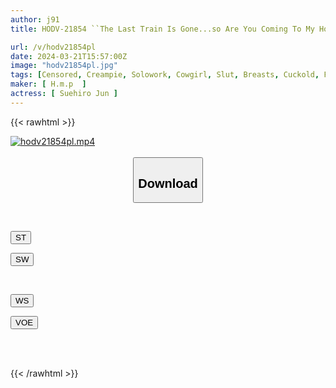 ```yaml
---
author: j91
title: HODV-21854 ``The Last Train Is Gone...so Are You Coming To My House?'' I Missed The Last Train, And My Husband Stayed At The House Of His Female Boss While He Was On A Business Trip, And We Had An Affair.I Was Seduced And Turned On, And I Got Excited And Continued To Have Sex With Jun Suehiro Until Morning.

url: /v/hodv21854pl
date: 2024-03-21T15:57:00Z
image: "hodv21854pl.jpg"
tags: [Censored, Creampie, Solowork, Cowgirl, Slut, Breasts, Cuckold, Female Boss	]
maker: [ H.m.p  ]
actress: [ Suehiro Jun ]
---
```



{{< rawhtml >}}

<div class="video" data-videoid="3kDPAAO4X1hd7RA">
    <a href="javascript:;">
        <img src="/v/hodv21854pl/hodv21854pl.jpg" width="WIDTH" height="HEIGHT" alt="hodv21854pl.mp4" loading="lazy">
    </a>
</div>

<script type="text/javascript" src="https://j91.asia/asset/on-demand-st.js"></script>

<br>
  <link rel="stylesheet" href="https://j91.asia/asset/bs5.css">
  
  <center>
  <button class="btn btn-primary" type="button" data-bs-toggle="collapse" data-bs-target=".multi-collapse" aria-expanded="false" aria-controls="multiCollapseExample1 multiCollapseExample2"><h2>Download</h2></button></center>
</p>
<div class="row">
  <div class="col">
    <div class="collapse multi-collapse" id="multiCollapseExample1">
      <div class="card card-body">
	      	      <br>
<div class="buttons">  
<p><a href="https://streamtape.to/v/3kDPAAO4X1hd7RA" target="_blank"><button class="btn-hover color-3"><i class="fa fa-download"></i> ST</button></a></p>
<p><a href="https://asnwish.com/hvx5dmiwm2nt" target="_blank"><button class="btn-hover color-2"><i class="fa fa-download"></i> SW</button></a></p></div>
    </div>
  </div>
</div>
  <div class="col">
    <div class="collapse multi-collapse" id="multiCollapseExample2">
      <div class="card card-body">
	      <br>
<div class="buttons">
<p><a href="https://wolfstream.tv/jdlrlgignwdf"><button class="btn-hover color-9"><i class="fa fa-download"></i> WS</button></a></p>
<p><a href="https://voe.sx/emvnw0ppdhd4"><button class="btn-hover color-8"><i class="fa fa-download"></i> VOE</button></a></p></div>
<br><br>
      </div>
    </div>
  </div>
</div>

{{< /rawhtml >}}
